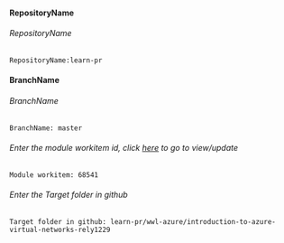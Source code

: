 #### RepositoryName	
###### RepositoryName
```
RepositoryName:learn-pr 
```

#### BranchName	
###### BranchName
```
BranchName: master
```

###### Enter the module workitem id, click [here](https://microsoftdigitallearning.visualstudio.com/Courseware/_workitems/edit/68541) to go to view/update
```
Module workitem: 68541
```

###### Enter the Target folder in github
```
Target folder in github: learn-pr/wwl-azure/introduction-to-azure-virtual-networks-rely1229
```